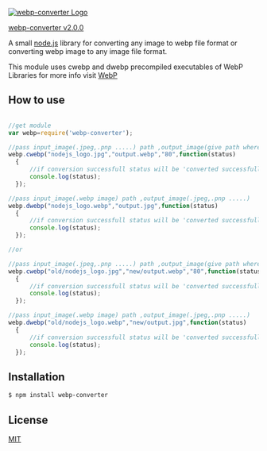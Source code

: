 [![webp-converter Logo](https://github.com/scionoftech/webp-converter/blob/Development/images/nlogo.gif)](https://www.npmjs.com/package/webp-converter)

[webp-converter v2.0.0](https://www.npmjs.com/package/webp-converter)

A small [node.js](http://nodejs.org) library for converting any image to webp file format or converting webp image to any image file format.


This module uses cwebp and dwebp precompiled executables of WebP Libraries for more info visit [WebP](https://developers.google.com/speed/webp/)

## How to use

  ```js

//get module
var webp=require('webp-converter');

//pass input_image(.jpeg,.pnp .....) path ,output_image(give path where to save and image file name with .webp file type extension)
webp.cwebp("nodejs_logo.jpg","output.webp","80",function(status)
	{
		//if conversion successfull status will be 'converted successfully'
		console.log(status);
	});

//pass input_image(.webp image) path ,output_image(.jpeg,.pnp .....)
webp.dwebp("nodejs_logo.webp","output.jpg",function(status)
	{
		//if conversion successfull status will be 'converted successfully'
		console.log(status);
	});

//or

//pass input_image(.jpeg,.pnp .....) path ,output_image(give path where to save and image file name with .webp file type extension)
webp.cwebp("old/nodejs_logo.jpg","new/output.webp","80",function(status)
	{
		//if conversion successfull status will be 'converted successfully'
		console.log(status);
	});

//pass input_image(.webp image) path ,output_image(.jpeg,.pnp .....)
webp.dwebp("old/nodejs_logo.webp","new/output.jpg",function(status)
	{
		//if conversion successfull status will be 'converted successfully'
		console.log(status);
	});

```

## Installation

```bash
$ npm install webp-converter
```

## License

  [MIT](LICENSE)

